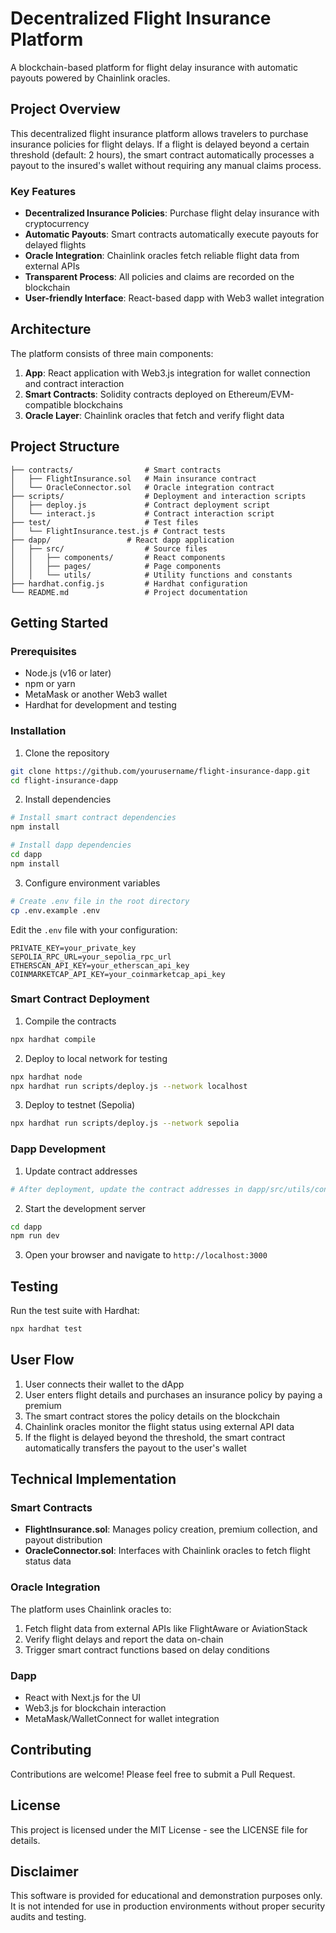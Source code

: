 # Decentralized Flight Insurance Platform

A blockchain-based platform for flight delay insurance with automatic payouts powered by Chainlink oracles.

## Project Overview

This decentralized flight insurance platform allows travelers to purchase insurance policies for flight delays. If a flight is delayed beyond a certain threshold (default: 2 hours), the smart contract automatically processes a payout to the insured's wallet without requiring any manual claims process.

### Key Features

- **Decentralized Insurance Policies**: Purchase flight delay insurance with cryptocurrency
- **Automatic Payouts**: Smart contracts automatically execute payouts for delayed flights
- **Oracle Integration**: Chainlink oracles fetch reliable flight data from external APIs
- **Transparent Process**: All policies and claims are recorded on the blockchain
- **User-friendly Interface**: React-based dapp with Web3 wallet integration

## Architecture

The platform consists of three main components:

1. **App**: React application with Web3.js integration for wallet connection and contract interaction
2. **Smart Contracts**: Solidity contracts deployed on Ethereum/EVM-compatible blockchains
3. **Oracle Layer**: Chainlink oracles that fetch and verify flight data

## Project Structure

```
├── contracts/                # Smart contracts
│   ├── FlightInsurance.sol   # Main insurance contract
│   └── OracleConnector.sol   # Oracle integration contract
├── scripts/                  # Deployment and interaction scripts
│   ├── deploy.js             # Contract deployment script  
│   └── interact.js           # Contract interaction script
├── test/                     # Test files
│   └── FlightInsurance.test.js # Contract tests
├── dapp/                 # React dapp application
│   ├── src/                  # Source files
│   │   ├── components/       # React components
│   │   ├── pages/            # Page components
│   │   └── utils/            # Utility functions and constants
├── hardhat.config.js         # Hardhat configuration
└── README.md                 # Project documentation
```

## Getting Started

### Prerequisites

- Node.js (v16 or later)
- npm or yarn
- MetaMask or another Web3 wallet
- Hardhat for development and testing

### Installation

1. Clone the repository
```bash
git clone https://github.com/yourusername/flight-insurance-dapp.git
cd flight-insurance-dapp
```

2. Install dependencies
```bash
# Install smart contract dependencies
npm install

# Install dapp dependencies
cd dapp
npm install
```

3. Configure environment variables
```bash
# Create .env file in the root directory
cp .env.example .env
```

Edit the `.env` file with your configuration:
```
PRIVATE_KEY=your_private_key
SEPOLIA_RPC_URL=your_sepolia_rpc_url
ETHERSCAN_API_KEY=your_etherscan_api_key
COINMARKETCAP_API_KEY=your_coinmarketcap_api_key
```

### Smart Contract Deployment

1. Compile the contracts
```bash
npx hardhat compile
```

2. Deploy to local network for testing
```bash
npx hardhat node
npx hardhat run scripts/deploy.js --network localhost
```

3. Deploy to testnet (Sepolia)
```bash
npx hardhat run scripts/deploy.js --network sepolia
```

### Dapp Development

1. Update contract addresses
```bash
# After deployment, update the contract addresses in dapp/src/utils/contractAddresses.json
```

2. Start the development server
```bash
cd dapp
npm run dev
```

3. Open your browser and navigate to `http://localhost:3000`

## Testing

Run the test suite with Hardhat:
```bash
npx hardhat test
```

## User Flow

1. User connects their wallet to the dApp
2. User enters flight details and purchases an insurance policy by paying a premium
3. The smart contract stores the policy details on the blockchain
4. Chainlink oracles monitor the flight status using external API data
5. If the flight is delayed beyond the threshold, the smart contract automatically transfers the payout to the user's wallet

## Technical Implementation

### Smart Contracts

- **FlightInsurance.sol**: Manages policy creation, premium collection, and payout distribution
- **OracleConnector.sol**: Interfaces with Chainlink oracles to fetch flight status data

### Oracle Integration

The platform uses Chainlink oracles to:
1. Fetch flight data from external APIs like FlightAware or AviationStack
2. Verify flight delays and report the data on-chain
3. Trigger smart contract functions based on delay conditions

### Dapp

- React with Next.js for the UI
- Web3.js for blockchain interaction
- MetaMask/WalletConnect for wallet integration

## Contributing

Contributions are welcome! Please feel free to submit a Pull Request.

## License

This project is licensed under the MIT License - see the LICENSE file for details.

## Disclaimer

This software is provided for educational and demonstration purposes only. It is not intended for use in production environments without proper security audits and testing.